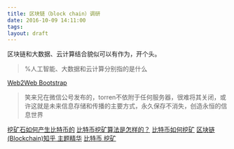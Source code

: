 ```yaml
---
title: 区块链（block chain）调研
date: 2016-10-09 14:11:00
tags: 
layout: draft
---
```


区块链和大数据、云计算结合貌似可以有作为，开个头。

<!-- more -->
>%人工智能、大数据和云计算分别指的是什么

[Web2Web Bootstrap](https://elendirx.github.io/web2web/)
>笑来兄在微信公号发布的，torren不依附于任何服务器，很难将其关闭，或许这就是未来信息存储和传播的主要方式，永久保存不消失，创造永恒的信息世界

[挖矿石如何产生比特币的](https://www.zhihu.com/question/20792042)
[比特币挖矿算法是怎样的？](http://8btc.com/article-137-1.html)
[比特币如何挖矿](http://jingyan.baidu.com/article/7f41ececc5707c593d095c90.html)
[区块链(Blockchain)知乎 主题精华](https://www.zhihu.com/topic/19901773/top-answers)
[比特币 挖矿](https://www.baidu.com/s?wd=%E6%AF%94%E7%89%B9%E5%B8%81%20%E6%8C%96%E7%9F%BF&rsv_spt=1&rsv_iqid=0xe301e80a0004f562&issp=1&f=8&rsv_bp=1&rsv_idx=2&ie=utf-8&rqlang=cn&tn=baiduhome_pg&rsv_enter=1&oq=blockchain%20site%3Azhihu.com&inputT=2122&rsv_t=9923gUAatpLjOytUtkr3C%2BI3LwO7KOKMuF2WO0ubVhU6r3Oq%2FA7kZF9APy29S2WKArz5&rsv_pq=e8f54b6c00042adb&rsv_sug3=37&rsv_sug1=12&rsv_sug7=101&sug=%E6%AF%94%E7%89%B9%E5%B8%81%20%E6%8C%96%E7%9F%BF&rsv_n=1&bs=blockchain%20site%3Azhihu.com)